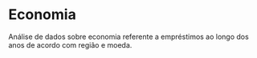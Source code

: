 # Economia
Análise de dados sobre economia referente a empréstimos ao longo dos anos de acordo com região e moeda.
